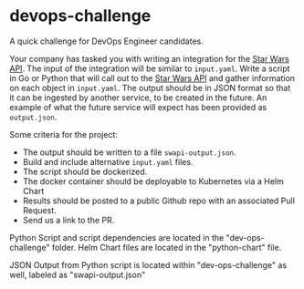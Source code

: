 # devops-challenge
A quick challenge for DevOps Engineer candidates.

Your company has tasked you with writing an integration for the [Star Wars API](https://swapi.dev/). The input of the integration will be similar to `input.yaml`. Write a script in Go or Python that will call out to the [Star Wars API](https://swapi.dev/) and gather information on each object in `input.yaml`. The output should be in JSON format so that it can be ingested by another service, to be created in the future. An example of what the future service will expect has been provided as `output.json`.

Some criteria for the project:
- The output should be written to a file `swapi-output.json`.
- Build and include alternative `input.yaml` files.
- The script should be dockerized.
- The docker container should be deployable to Kubernetes via a Helm Chart
- Results should be posted to a public Github repo with an associated Pull Request.
- Send us a link to the PR.

Python Script and script dependencies are located in the "dev-ops-challenge" folder.
Helm Chart files are located in the "python-chart" file.

JSON Output from Python script is located within "dev-ops-challenge" as well, labeled as "swapi-output.json"
